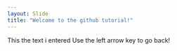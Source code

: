 ```yaml
---
layout: Slide
title: "Welcome to the github tutorial!"
---
```

This the text i entered
Use the left arrow key to go back!

